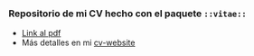 ### Repositorio de mi CV hecho con el paquete `::vitae::` 
* [Link al pdf](saryace.github.io/master/sara_acevedo_cv/sara_acevedo_cv.pdf)
* Más detalles en mi [cv-website](saryace.githut.io)